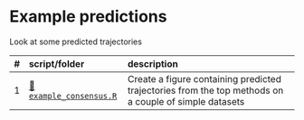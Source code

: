 
# Example predictions

Look at some predicted
trajectories

| \# | script/folder                                    | description                                                                                           |
| :- | :----------------------------------------------- | :---------------------------------------------------------------------------------------------------- |
| 1  | [📄`example_consensus.R`](01-example_consensus.R) | Create a figure containing predicted trajectories from the top methods on a couple of simple datasets |
